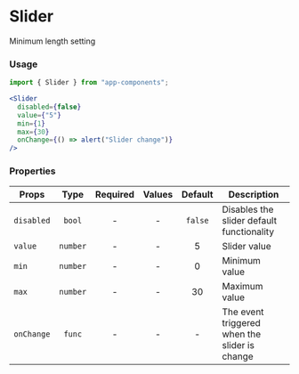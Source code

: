 # Slider

Minimum length setting

### Usage

```js
import { Slider } from "app-components";
```

```jsx
<Slider
  disabled={false}
  value={"5"}
  min={1}
  max={30}
  onChange={() => alert("Slider change")}
/>
```

### Properties

| Props      |   Type   | Required |         Values          | Default | Description                                           |
| ---------- | :------: | :------: | :---------------------: | :-----: | ----------------------------------------------------- |
| `disabled` |  `bool`  |    -     |            -            | `false` | Disables the slider default functionality             |
| `value`    |  `number`  |    -     |            -            | 5 | Slider value                                              |
| `min`      |  `number`  |    -     |            -            | 0 | Minimum value                                             |
| `max`      |  `number`  |    -     |            -            | 30 | Maximum value                                            |
| `onChange` |  `func`    |    -     |            -            | - |  The event triggered when the slider is change            |



